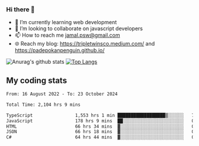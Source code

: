 ### Hi there 👋

<!--
**padepokanpenguin/padepokanpenguin** is a ✨ _special_ ✨ repository because its `README.md` (this file) appears on your GitHub profile.
-->

- 🌱 I’m currently learning  web development
- 👯 I’m looking to collaborate on javascript developers
- 📫 How to reach me jamal.psw@gmail.com
- 🌐 Reach my blog:
   https://tripletwinsco.medium.com/ and
   https://padepokanpenguin.github.io/

![Anurag's github stats](https://github-readme-stats.vercel.app/api?username=padepokanpenguin&count_private=true&disable_animations=false&show_icons=true&theme=default)
[![Top Langs](https://github-readme-stats.vercel.app/api/top-langs/?username=padepokanpenguin&theme=default&layout=compact)](https://github.com/padepokanpenguin)

## My coding stats

<!--START_SECTION:waka-->

```txt
From: 16 August 2022 - To: 23 October 2024

Total Time: 2,104 hrs 9 mins

TypeScript                1,553 hrs 1 min ██████████████████▒░░░░░░   73.81 %
JavaScript                178 hrs 9 mins  ██░░░░░░░░░░░░░░░░░░░░░░░   08.47 %
HTML                      66 hrs 34 mins  ▓░░░░░░░░░░░░░░░░░░░░░░░░   03.16 %
JSON                      66 hrs 18 mins  ▓░░░░░░░░░░░░░░░░░░░░░░░░   03.15 %
C#                        64 hrs 44 mins  ▓░░░░░░░░░░░░░░░░░░░░░░░░   03.08 %
```

<!--END_SECTION:waka-->


